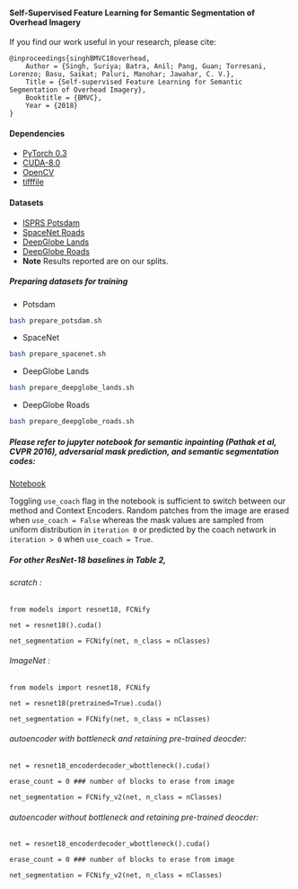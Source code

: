 #### Self-Supervised Feature Learning for Semantic Segmentation of Overhead Imagery

If you find our work useful in your research, please cite:

    @inproceedings{singhBMVC18overhead,
        Author = {Singh, Suriya; Batra, Anil; Pang, Guan; Torresani, Lorenzo; Basu, Saikat; Paluri, Manohar; Jawahar, C. V.},
        Title = {Self-supervised Feature Learning for Semantic Segmentation of Overhead Imagery},
        Booktitle = {BMVC},
        Year = {2018}
    }

#### Dependencies
* [PyTorch 0.3](https://pytorch.org/)
* [CUDA-8.0](https://developer.nvidia.com/cuda-80-ga2-download-archive)
* [OpenCV](https://opencv.org/)
* [tifffile](https://www.lfd.uci.edu/~gohlke/code/tifffile.py.html)


#### Datasets
* [ISPRS Potsdam](http://www2.isprs.org/commissions/comm3/wg4/data-request-form2.html)
* [SpaceNet Roads](https://spacenetchallenge.github.io/Challenges/Challenge-3.html)
* [DeepGlobe Lands](http://deepglobe.org/index.html)
* [DeepGlobe Roads](http://deepglobe.org/index.html)
* **Note** Results reported are on our splits.

##### Preparing datasets for training
* Potsdam
```bash 
bash prepare_potsdam.sh
```
* SpaceNet
```bash 
bash prepare_spacenet.sh
```
* DeepGlobe Lands
```bash 
bash prepare_deepglobe_lands.sh
```
* DeepGlobe Roads
```bash 
bash prepare_deepglobe_roads.sh
```

##### Please refer to jupyter notebook for semantic inpainting (Pathak et al, CVPR 2016), adversarial mask prediction, and semantic segmentation codes:
[Notebook](https://github.com/suriyasingh/Self-supervision-for-segmenting-overhead-imagery/blob/master/Self_supervised_Feature_Learning_for_Semantic_Segmentation_of_Overhead_Imagery.ipynb)

Toggling `use_coach` flag in the notebook is sufficient to switch between our method and Context Encoders. Random patches from the image are erased when `use_coach = False` whereas the mask values are sampled from uniform distribution in `iteration 0` or predicted by the coach network in `iteration > 0` when `use_coach = True`.

##### For other ResNet-18 baselines in Table 2,

###### scratch :
`from models import resnet18, FCNify`

`net = resnet18().cuda()`

`net_segmentation = FCNify(net, n_class = nClasses)`

###### ImageNet :
`from models import resnet18, FCNify` 

`net = resnet18(pretrained=True).cuda()` 

`net_segmentation = FCNify(net, n_class = nClasses)`

###### autoencoder with bottleneck and retaining pre-trained deocder:
`net = resnet18_encoderdecoder_wbottleneck().cuda()`

`erase_count = 0 ### number of blocks to erase from image`

`net_segmentation = FCNify_v2(net, n_class = nClasses)`

###### autoencoder without bottleneck and retaining pre-trained deocder:
`net = resnet18_encoderdecoder_wbottleneck().cuda()`

`erase_count = 0 ### number of blocks to erase from image`

`net_segmentation = FCNify_v2(net, n_class = nClasses)`
